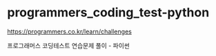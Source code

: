 # programmers_coding_test-python
https://programmers.co.kr/learn/challenges

프로그래머스 코딩테스트 연습문제 풀이 - 파이썬
